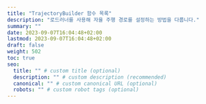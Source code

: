```yaml
---
title: "TrajectoryBuilder 함수 목록"
description: "로드러너를 사용해 자율 주행 경로를 설정하는 방법을 다룹니다."
summary: ""
date: 2023-09-07T16:04:48+02:00
lastmod: 2023-09-07T16:04:48+02:00
draft: false
weight: 502
toc: true
seo:
  title: "" # custom title (optional)
  description: "" # custom description (recommended)
  canonical: "" # custom canonical URL (optional)
  robots: "" # custom robot tags (optional)
---
```

